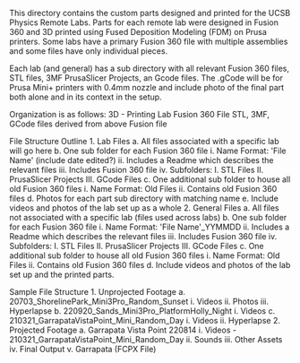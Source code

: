This directory contains the custom parts designed and printed for the UCSB Physics Remote Labs. Parts for each remote lab were designed in Fusion 360 and 3D printed using Fused Deposition Modeling (FDM) on Prusa printers. Some labs have a primary Fusion 360 file with multiple assemblies and some files have only individual pieces.

Each lab (and general) has a sub directory with all relevant Fusion 360 files, STL files, 3MF PrusaSlicer Projects, an Gcode files. The .gCode will be for Prusa Mini+ printers with 0.4mm nozzle and include photo of the final part both alone and in its context in the setup.

Organization is as follows:
3D - Printing
  Lab
    Fusion 360 File
	STL, 3MF, GCode files derived from above Fusion file



File Structure Outline
	1. Lab Files
		a. All files associated with a specific lab will go here
		b. One sub folder for each Fusion 360 file
			i. Name Format: 'File Name' (include date edited?)
			ii. Includes a Readme which describes the relevant files
			iii. Includes Fusion 360 file
			iv. Subfolders:
				I. STL Files
				II. PrusaSlicer Projects
				III. GCode Files
		c. One additional sub folder to house all old Fusion 360 files
			i. Name Format: Old Files
			ii. Contains old Fusion 360 files
		d. Photos for each part sub directory with matching name
		e. Include videos and photos of the lab set up as a whole
	2. General Files 
		a. All files not associated with a specific lab (files used across labs)
		b. One sub folder for each Fusion 360 file
			i. Name Format: 'File Name'_YYMMDD
			ii. Includes a Readme which describes the relevant files
			iii. Includes Fusion 360 file
			iv. Subfolders:
				I. STL Files
				II. PrusaSlicer Projects
				III. GCode Files
		c. One additional sub folder to house all old Fusion 360 files
			i. Name Format: Old Files
			ii. Contains old Fusion 360 files
		d. Include videos and photos of the lab set up and the printed parts.



Sample File Structure
	1. Unprojected Footage
		a. 20703_ShorelinePark_Mini3Pro_Random_Sunset
			i. Videos
			ii. Photos
			iii. Hyperlapse
		b. 220920_Sands_Mini3Pro_PlatformHolly_Night
			i. Videos
		c. 210321_GarrapataVistaPoint_Mini_Random_Day
			i. Videos
			ii. Hyperlapse
	2. Projected Footage 
		a. Garrapata Vista Point 220814
			i. Videos
				- 210321_GarrapataVistaPoint_Mini_Random_Day
			ii. Sounds
			iii. Other Assets
			iv. Final Output
			v. Garrapata (FCPX File)




